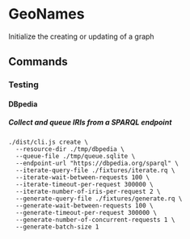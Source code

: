 # GeoNames

Initialize the creating or updating of a graph

## Commands

### Testing

#### DBpedia

##### Collect and queue IRIs from a SPARQL endpoint

    ./dist/cli.js create \
      --resource-dir ./tmp/dbpedia \
      --queue-file ./tmp/queue.sqlite \
      --endpoint-url "https://dbpedia.org/sparql" \
      --iterate-query-file ./fixtures/iterate.rq \
      --iterate-wait-between-requests 100 \
      --iterate-timeout-per-request 300000 \
      --iterate-number-of-iris-per-request 2 \
      --generate-query-file ./fixtures/generate.rq \
      --generate-wait-between-requests 100 \
      --generate-timeout-per-request 300000 \
      --generate-number-of-concurrent-requests 1 \
      --generate-batch-size 1
